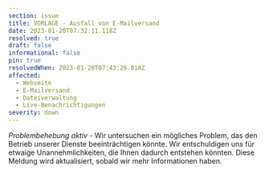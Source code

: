 ```yaml
---
section: issue
title: VORLAGE - Ausfall von E-Mailversand
date: 2023-01-20T07:32:11.118Z
resolved: true
draft: false
informational: false
pin: true
resolvedWhen: 2023-01-20T07:43:26.018Z
affected:
  - Webseite
  - E-Mailversand
  - Dateiverwaltung
  - Live-Benachrichtigungen
severity: down
---
```

*Problembehebung aktiv* - Wir untersuchen ein mögliches Problem, das den Betrieb unserer Dienste beeinträchtigen könnte. Wir entschuldigen uns für etwaige Unannehmlichkeiten, die Ihnen dadurch entstehen könnten. Diese Meldung wird aktualisiert, sobald wir mehr Informationen haben.
